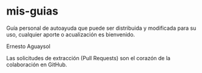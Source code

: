 # mis-guias
Guía personal de autoayuda que puede ser distribuida y modificada para su uso, cualquier aporte o acualización es bienvenido.

Ernesto Aguaysol

Las solicitudes de extracción (Pull Requests) son el corazón de la colaboración en GitHub.
